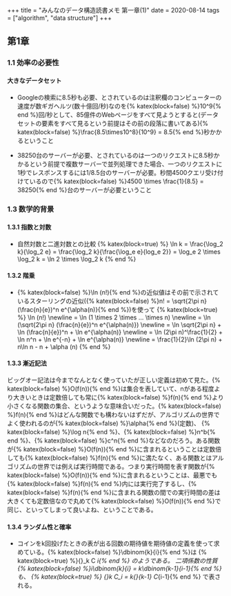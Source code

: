 +++
title = "みんなのデータ構造読書メモ 第一章(1)"
date = 2020-08-14
tags = ["algorithm", "data structure"]
+++

## 第1章

### 1.1 効率の必要性
#### 大きなデータセット
* Googleの検索に8.5秒も必要、とされているのは注釈欄のコンピューターの速度が数ギガヘルツ(数十億回/秒)なのを{% katex(block=false) %}10^9{% end %}回/秒として、85億件のWebページをすべて見ようとすると(データセットの要素をすべて見るという前提はその前の段落に書いてある){% katex(block=false) %}\frac{8.5\times10^8}{10^9} = 8.5{% end %}秒かかるということ

<!-- more -->

* 38250台のサーバーが必要、とされているのは一つのリクエストに8.5秒かかるという前提で複数サーバーで並列処理できた場合、一つのリクエストに1秒でレスポンスするには1/8.5台のサーバーが必要。秒間4500クエリ受け付けているので{% katex(block=false) %}4500 \times \frac{1}{8.5} = 38250{% end %}台のサーバーが必要ということ


### 1.3 数学的背景
#### 1.3.1 指数と対数
* 自然対数と二進対数との比較
{% katex(block=true) %}
\ln k = \frac{\log_2 k}{\log_2 e} = \frac{\log_2 k}{\frac{\log_e e}{log_e 2}} = \log_e 2 \times \log_2 k = \ln 2 \times \log_2 k
{% end %}
#### 1.3.2 階乗
* {% katex(block=false) %}\ln (n!){% end %}の近似値はその前で示されているスターリングの近似({% katex(block=false) %}n! = \sqrt{2\pi n} (\frac{n}{e})^n e^{\alpha(n)}{% end %})を使って
{% katex(block=true) %}
\ln (n!) \newline
= \ln (1 \times 2 \times ... \times n) \newline
= \ln (\sqrt{2\pi n} (\frac{n}{e})^n e^{\alpha(n)}) \newline
= \ln \sqrt{2\pi n} + \ln (\frac{n}{e})^n + \ln e^{\alpha(n)} \newline
= \ln (2\pi n)^\frac{1}{2} + \ln n^n + \ln e^{-n} + \ln e^{\alpha(n)} \newline
= \frac{1}{2}\ln (2\pi n) + n\ln n - n + \alpha (n)
{% end %}

#### 1.3.3 漸近記法
ビッグオー記法は今までなんとなく使っていたが正しい定義は初めて見た。{% katex(block=false) %}O(f(n)){% end %}は集合を表していて、nがある程度より大きいときは定数倍しても常に{% katex(block=false) %}f(n){% end %}より小さくなる関数の集合、というような意味合いだった。{% katex(block=false) %}f(n){% end %}はどんな関数でも構わないはずだが、アルゴリズムの世界でよく使われるのが{% katex(block=false) %}\alpha{% end %}(定数)、 {% katex(block=false) %}\log n{% end %}、{% katex(block=false) %}n^b{% end %}、{% katex(block=false) %}c^n{% end %}などなのだろう。ある関数が{% katex(block=false) %}O(f(n)){% end %}に含まれるということは定数倍しても{% katex(block=false) %}f(n){% end %}に満たなく、ある関数とはアルゴリズムの世界では例えば実行時間である。つまり実行時間を表す関数が{% katex(block=false) %}O(f(n)){% end %}に含まれるということは、最悪でも{% katex(block=false) %}f(n){% end %}内には実行完了するし、{% katex(block=false) %}f(n){% end %}に含まれる関数の間での実行時間の差は大きくても定数倍なので丸めて{% katex(block=false) %}O(f(n)){% end %}で同じ、といってしまって良いよね、ということである。

#### 1.3.4 ランダム性と確率
* コインをk回投げたときの表が出る回数の期待値を期待値の定義を使って求めている。{% katex(block=false) %}\dbinom{k}{i}{% end %}は
{% katex(block=true) %}{}_k C _i{% end %}
のようである。
二項係数の性質{% katex(block=false) %}i\dbinom{k}{i} = k\dbinom{k-1}{i-1}{% end %}も、
{% katex(block=true) %} {}_k C_i = k{}_{k-1} C_{i-1}{% end %}
で表される。
